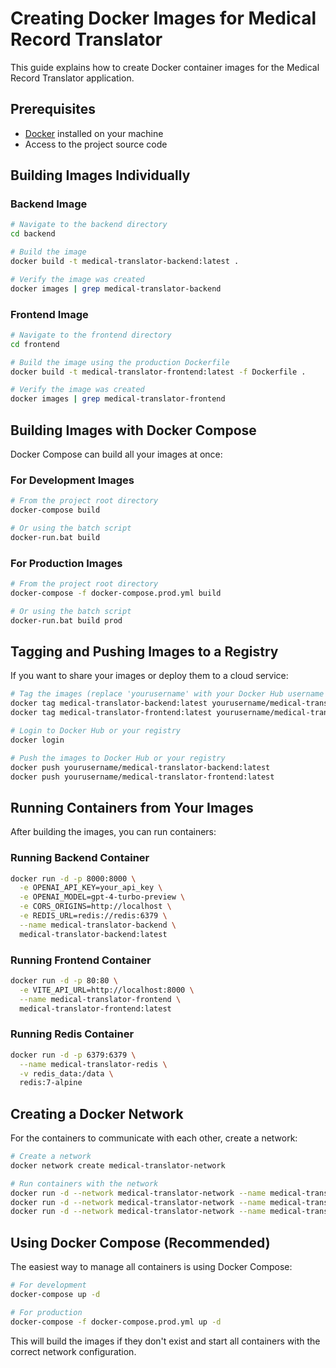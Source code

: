 # Creating Docker Images for Medical Record Translator

This guide explains how to create Docker container images for the Medical Record Translator application.

## Prerequisites

- [Docker](https://www.docker.com/products/docker-desktop/) installed on your machine
- Access to the project source code

## Building Images Individually

### Backend Image

```bash
# Navigate to the backend directory
cd backend

# Build the image
docker build -t medical-translator-backend:latest .

# Verify the image was created
docker images | grep medical-translator-backend
```

### Frontend Image

```bash
# Navigate to the frontend directory
cd frontend

# Build the image using the production Dockerfile
docker build -t medical-translator-frontend:latest -f Dockerfile .

# Verify the image was created
docker images | grep medical-translator-frontend
```

## Building Images with Docker Compose

Docker Compose can build all your images at once:

### For Development Images
```bash
# From the project root directory
docker-compose build

# Or using the batch script
docker-run.bat build
```

### For Production Images
```bash
# From the project root directory
docker-compose -f docker-compose.prod.yml build

# Or using the batch script
docker-run.bat build prod
```

## Tagging and Pushing Images to a Registry

If you want to share your images or deploy them to a cloud service:

```bash
# Tag the images (replace 'yourusername' with your Docker Hub username or registry URL)
docker tag medical-translator-backend:latest yourusername/medical-translator-backend:latest
docker tag medical-translator-frontend:latest yourusername/medical-translator-frontend:latest

# Login to Docker Hub or your registry
docker login

# Push the images to Docker Hub or your registry
docker push yourusername/medical-translator-backend:latest
docker push yourusername/medical-translator-frontend:latest
```

## Running Containers from Your Images

After building the images, you can run containers:

### Running Backend Container
```bash
docker run -d -p 8000:8000 \
  -e OPENAI_API_KEY=your_api_key \
  -e OPENAI_MODEL=gpt-4-turbo-preview \
  -e CORS_ORIGINS=http://localhost \
  -e REDIS_URL=redis://redis:6379 \
  --name medical-translator-backend \
  medical-translator-backend:latest
```

### Running Frontend Container
```bash
docker run -d -p 80:80 \
  -e VITE_API_URL=http://localhost:8000 \
  --name medical-translator-frontend \
  medical-translator-frontend:latest
```

### Running Redis Container
```bash
docker run -d -p 6379:6379 \
  --name medical-translator-redis \
  -v redis_data:/data \
  redis:7-alpine
```

## Creating a Docker Network

For the containers to communicate with each other, create a network:

```bash
# Create a network
docker network create medical-translator-network

# Run containers with the network
docker run -d --network medical-translator-network --name medical-translator-redis -v redis_data:/data redis:7-alpine
docker run -d --network medical-translator-network --name medical-translator-backend -p 8000:8000 -e REDIS_URL=redis://medical-translator-redis:6379 [other env vars] medical-translator-backend:latest
docker run -d --network medical-translator-network --name medical-translator-frontend -p 80:80 medical-translator-frontend:latest
```

## Using Docker Compose (Recommended)

The easiest way to manage all containers is using Docker Compose:

```bash
# For development
docker-compose up -d

# For production
docker-compose -f docker-compose.prod.yml up -d
```

This will build the images if they don't exist and start all containers with the correct network configuration.